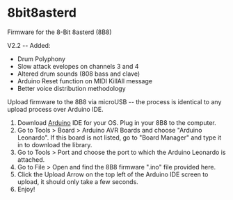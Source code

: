 # 8bit8asterd
Firmware for the 8-Bit 8asterd (8B8)

V2.2 -- Added:
 * Drum Polyphony
 * Slow attack evelopes on channels 3 and 4
 * Altered drum sounds (808 bass and clave)
 * Arduino Reset function on MIDI KillAll message
 * Better voice distribution methodology

Upload firmware to the 8B8 via microUSB -- the process is identical to any upload process over Arduino IDE.

1. Download [Arduino](https://www.arduino.cc/en/software) IDE for your OS. Plug in your 8B8 to the computer.
2. Go to Tools > Board > Arduino AVR Boards and choose "Arduino Leonardo". If this board is not listed, go to "Board Manager" and type it in to download the library.
3. Go to Tools > Port and choose the port to which the Arduino Leonardo is attached.
4. Go to File > Open and find the 8B8 firmware ".ino" file provided here.
5. Click the Upload Arrow on the top left of the Arduino IDE screen to upload, it should only take a few seconds.
6. Enjoy!
